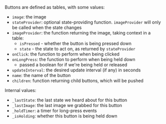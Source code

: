 Buttons are defined as tables, with some values:
- `image`: the image
- `stateProvider`: optional state-providing function. `imageProvider` will only
  be called when the state changes
- `imageProvider`: the function returning the image, taking context in a table:
    - `isPressed` - whether the button is being pressed down
    - `state` - the state to act on, as returned by `stateProvider`
- `onClick`: the function to perform when being clicked
- `onLongPress`: the function to perform when being held down
    - passed a boolean for if we're being held or released
- `updateInterval`: the desired update interval (if any) in seconds
- `name`: the name of the button
- `children`: function returning child buttons, which will be pushed

Internal values:
- `_lastState`: the last state we heard about for this button
- `_lastImage`: the last image we grabbed for this button
- `_holdTimer`: a timer for long-press events
- `_isHolding`: whether this button is being held down
